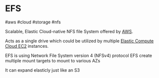 # EFS
#aws #cloud #storage #nfs

Scalable, Elastic Cloud-native NFS file System offered by [AWS](AWS/AWS.md).

Acts as a single drive which could be utilized by multiple [Elastic Compute Cloud EC2](AWS/--%20Compute%20--/Elastic%20Compute%20Cloud%20EC2.md) instances.

EFS is using Network File System version 4 (NFSv4) protocol
EFS create multiple mount targets to mount to various AZs

It can expand elasticly just like an S3

